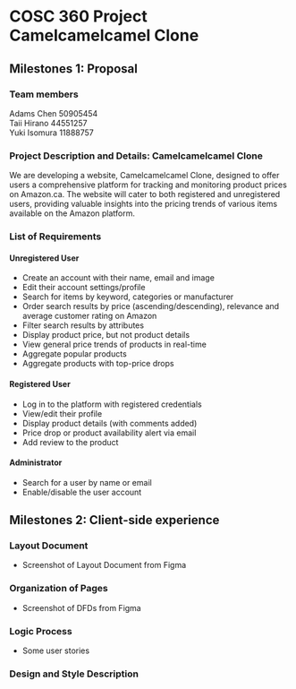 # COSC 360 Project Camelcamelcamel Clone

## Milestones 1: Proposal

### Team members

Adams Chen 50905454 <br>
Taii Hirano 44551257 <br>
Yuki Isomura 11888757 <br>

### Project Description and Details: Camelcamelcamel Clone

We are developing a website, Camelcamelcamel Clone, designed to offer users a comprehensive platform for tracking and monitoring product prices on Amazon.ca. The website will cater to both registered and unregistered users, providing valuable insights into the pricing trends of various items available on the Amazon platform.

### List of Requirements

#### Unregistered User

- Create an account with their name, email and image
- Edit their account settings/profile
- Search for items by keyword, categories or manufacturer
- Order search results by price (ascending/descending), relevance and average customer rating on Amazon
- Filter search results by attributes
- Display product price, but not product details
- View general price trends of products in real-time
- Aggregate popular products
- Aggregate products with top-price drops

#### Registered User

- Log in to the platform with registered credentials
- View/edit their profile
- Display product details (with comments added)
- Price drop or product availability alert via email
- Add review to the product

#### Administrator

- Search for a user by name or email
- Enable/disable the user account


## Milestones 2: Client-side experience

### Layout Document 
- Screenshot of Layout Document from Figma 

### Organization of Pages 
- Screenshot of DFDs from Figma

### Logic Process 
- Some user stories

### Design and Style Description

